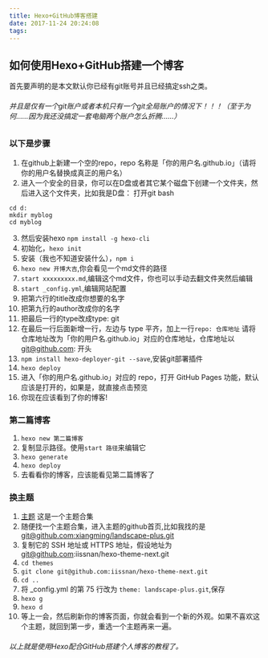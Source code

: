 ```yaml
---
title: Hexo+GitHub博客搭建
date: 2017-11-24 20:24:08
tags:
---
```

## 如何使用Hexo+GitHub搭建一个博客

首先要声明的是本文默认你已经有git账号并且已经搞定ssh之类。

###### 并且是仅有一个git账户或者本机只有一个git全局账户的情况下！！！（至于为何……因为我还没搞定一套电脑两个账户怎么折腾……）

### 以下是步骤
1. 在github上新建一个空的repo，repo 名称是「你的用户名.github.io」（请将你的用户名替换成真正的用户名）
2. 进入一个安全的目录，你可以在D盘或者其它某个磁盘下创建一个文件夹，然后进入这个文件夹，比如我是D盘：
打开git bash
```
cd d:
mkdir myblog
cd myblog
```
3. 然后安装hexo
`npm install -g hexo-cli`
4. 初始化，`hexo init`
5. 安装（我也不知道安装什么），`npm i`
6. `hexo new 开博大吉`,你会看见一个md文件的路径
7. `start xxxxxxxxx.md`,编辑这个md文件，你也可以手动去翻文件夹然后编辑
8. `start _config.yml`,编辑网站配置
  1. 把第六行的title改成你想要的名字
  2. 把第九行的author改成你的名字
  3. 把最后一行的type改成type: git
  4. 在最后一行后面新增一行，左边与 type 平齐，加上一行`repo: 仓库地址`
     请将仓库地址改为「你的用户名.github.io」对应的仓库地址，仓库地址以 git@github.com: 开头
9. `npm install hexo-deployer-git --save`,安装git部署插件
10. `hexo deploy`
11. 进入「你的用户名.github.io」对应的 repo，打开 GitHub Pages 功能，默认应该是打开的，如果是，就直接点击预览
12. 你现在应该看到了你的博客!

### 第二篇博客
1. `hexo new 第二篇博客`
2. 复制显示路径。使用`start 路径`来编辑它
3. `hexo generate`
4. `hexo deploy`
5. 去看看你的博客，应该能看见第二篇博客了

### 换主题
1. [主题](https://github.com/hexojs/hexo/wiki/Themes) 这是一个主题合集
2. 随便找一个主题合集，进入主题的github首页,比如我找的是
[git@github.com:xiangming/landscape-plus.git](git@github.com:xiangming/landscape-plus.git)
3. 复制它的 SSH 地址或 HTTPS 地址，假设地址为 git@github.com:iissnan/hexo-theme-next.git
4. `cd themes`
5. `git clone git@github.com:iissnan/hexo-theme-next.git`
6. `cd ..`
7. 将 _config.yml 的第 75 行改为 `theme: landscape-plus.git`,保存
8. `hexo g`
9. `hexo d`
10. 等上一会，然后刷新你的博客页面，你就会看到一个新的外观。如果不喜欢这个主题，就回到第一步，重选一个主题再来一遍。

###### 以上就是使用Hexo配合GitHub搭建个人博客的教程了。